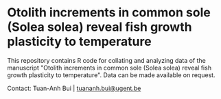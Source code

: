 # Otolith increments in common sole (Solea solea) reveal fish growth plasticity to temperature
This repository contains R code for collating and analyzing data of the manuscript "Otolith increments in common sole (Solea solea) reveal fish growth plasticity to temperature". Data can be made available on request.

Contact: Tuan-Anh Bui | tuananh.bui@ugent.be